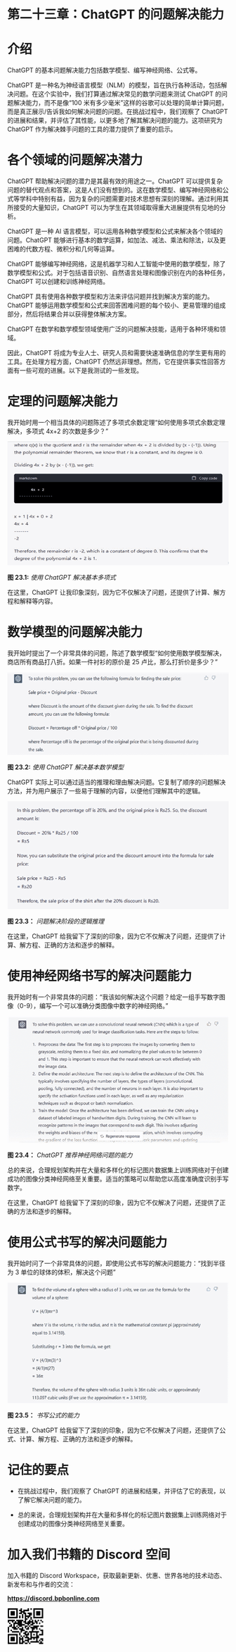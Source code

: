 # 第二十三章：ChatGPT 的问题解决能力

# 介绍

ChatGPT 的基本问题解决能力包括数学模型、编写神经网络、公式等。

ChatGPT 是一种名为神经语言模型（NLM）的模型，旨在执行各种活动，包括解决问题。在这个实验中，我们打算通过解决常见的数学问题来测试 ChatGPT 的问题解决能力，而不是像“100 米有多少毫米”这样的谷歌可以处理的简单计算问题，而是真正展示/告诉我如何解决问题的问题。在挑战过程中，我们观察了 ChatGPT 的进展和结果，并评估了其性能，以更多地了解其解决问题的能力。这项研究为 ChatGPT 作为解决棘手问题的工具的潜力提供了重要的启示。

# 各个领域的问题解决潜力

ChatGPT 帮助解决问题的潜力是其最有效的用途之一。ChatGPT 可以提供复杂问题的替代观点和答案，这是人们没有想到的。这在数学模型、编写神经网络和公式等学科中特别有益，因为复杂的问题需要对技术思想有深刻的理解。通过利用其所接受的大量知识，ChatGPT 可以为学生在其领域取得重大进展提供有见地的分析。

ChatGPT 是一种 AI 语言模型，可以运用各种数学模型和公式来解决各个领域的问题。ChatGPT 能够进行基本的数学运算，如加法、减法、乘法和除法，以及更困难的代数方程、微积分和几何等运算。

ChatGPT 能够编写神经网络，这是机器学习和人工智能中使用的数学模型，除了数学模型和公式。对于包括语音识别、自然语言处理和图像识别在内的各种任务，ChatGPT 可以创建和训练神经网络。

ChatGPT 具有使用各种数学模型和方法来评估问题并找到解决方案的能力。ChatGPT 能够运用数学模型和公式来回答困难问题的每个较小、更易管理的组成部分，然后将结果合并以获得整体解决方案。

ChatGPT 在数学和数学模型领域使用广泛的问题解决技能，适用于各种环境和领域。

因此，ChatGPT 将成为专业人士、研究人员和需要快速准确信息的学生更有用的工具。在处理方程方面，ChatGPT 仍然远非理想。然而，它在提供事实性回答方面有一些可观的进展。以下是我测试的一些发现。

# 定理的问题解决能力

我开始时用一个相当具体的问题陈述了多项式余数定理“如何使用多项式余数定理解决，多项式 4x+2 的次数是多少？”

![](img/Figure-23.1.jpg)

**图 23.1:** *使用 ChatGPT 解决基本多项式*

在这里，ChatGPT 让我印象深刻，因为它不仅解决了问题，还提供了计算、解方程和解释等内容。

# 数学模型的问题解决能力

我开始时提出了一个非常具体的问题，陈述了数学模型“如何使用数学模型解决，商店所有商品打八折。如果一件衬衫的原价是 25 卢比，那么打折价是多少？”

![](img/Figure-23.2.jpg)

**图 23.2:** *使用 ChatGPT 解决基本数学模型*

ChatGPT 实际上可以通过适当的推理和理由解决问题。它复制了顺序的问题解决方法，并为用户展示了一些易于理解的内容，以便他们理解其中的逻辑。

![](img/Figure-23.3.jpg)

**图 23.3：** *问题解决阶段的逻辑推理*

在这里，ChatGPT 给我留下了深刻的印象，因为它不仅解决了问题，还提供了计算、解方程、正确的方法和逐步的解释。

# 使用神经网络书写的解决问题能力

我开始时有一个非常具体的问题：“我该如何解决这个问题？给定一组手写数字图像（0-9），编写一个可以准确分类图像中数字的神经网络。”

![](img/Figure-23.4.jpg)

**图 23.4：** *ChatGPT 推荐神经网络问题的能力*

总的来说，合理规划架构并在大量和多样化的标记图片数据集上训练网络对于创建成功的图像分类神经网络至关重要。适当的策略可以帮助您以高度准确度识别手写数字。

在这里，ChatGPT 给我留下了深刻的印象，因为它不仅解决了问题，还提供了正确的方法和逐步的解释。

# 使用公式书写的解决问题能力

我开始时问了一个非常具体的问题，即使用公式书写的解决问题能力：“找到半径为 3 单位的球体的体积，解决这个问题”

![](img/Figure-23.5.jpg)

**图 23.5：** *书写公式的能力*

在这里，ChatGPT 给我留下了深刻的印象，因为它不仅解决了问题，还提供了公式、计算、解方程、正确的方法和逐步的解释。

# 记住的要点

+   在挑战过程中，我们观察了 ChatGPT 的进展和结果，并评估了它的表现，以了解它解决问题的能力。

+   总的来说，合理规划架构并在大量和多样化的标记图片数据集上训练网络对于创建成功的图像分类神经网络至关重要。

# 加入我们书籍的 Discord 空间

加入书籍的 Discord Workspace，获取最新更新、优惠、世界各地的技术动态、新发布和与作者的交流：

**https://discord.bpbonline.com**

![](img/dis.jpg)
